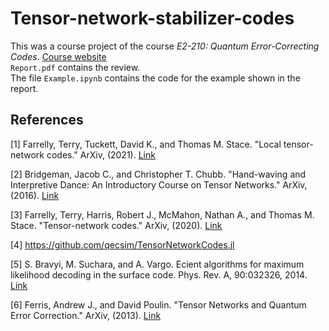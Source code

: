# Tensor-network-stabilizer-codes
This was a course project of the course _E2-210: Quantum Error-Correcting Codes_. [Course website](https://ece.iisc.ac.in/~nkashyap/E2_210/)  
`Report.pdf` contains the review.    
The file `Example.ipynb` contains the code for the example shown in the report.

## References
[1] Farrelly, Terry, Tuckett, David K., and Thomas M. Stace. "Local tensor-network codes." ArXiv, (2021). [Link](https://iopscience.iop.org/article/10.1088/1367-2630/ac5e87)  

[2] Bridgeman, Jacob C., and Christopher T. Chubb. "Hand-waving and Interpretive Dance: An Introductory Course on Tensor Networks." ArXiv, (2016). [Link](https://iopscience.iop.org/article/10.1088/1751-8121/aa6dc3)  

[3] Farrelly, Terry, Harris, Robert J., McMahon, Nathan A., and Thomas M. Stace. "Tensor-network codes." ArXiv, (2020). [Link](https://arxiv.org/abs/2009.10329)  

[4] https://github.com/qecsim/TensorNetworkCodes.jl  

[5] S. Bravyi, M. Suchara, and A. Vargo. Ecient algorithms for maximum likelihood decoding in the surface code. Phys. Rev. A, 90:032326, 2014. [Link](https://arxiv.org/abs/1405.4883)  

[6] Ferris, Andrew J., and David Poulin. "Tensor Networks and Quantum Error Correction." ArXiv, (2013). [Link](https://arxiv.org/abs/1312.4578)
